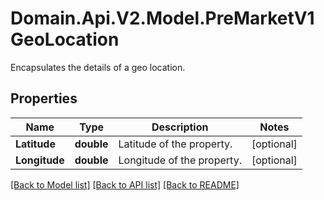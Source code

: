 # Domain.Api.V2.Model.PreMarketV1GeoLocation
Encapsulates the details of a geo location.
## Properties

Name | Type | Description | Notes
------------ | ------------- | ------------- | -------------
**Latitude** | **double** | Latitude of the property. | [optional] 
**Longitude** | **double** | Longitude of the property. | [optional] 

[[Back to Model list]](../README.md#documentation-for-models) [[Back to API list]](../README.md#documentation-for-api-endpoints) [[Back to README]](../README.md)

